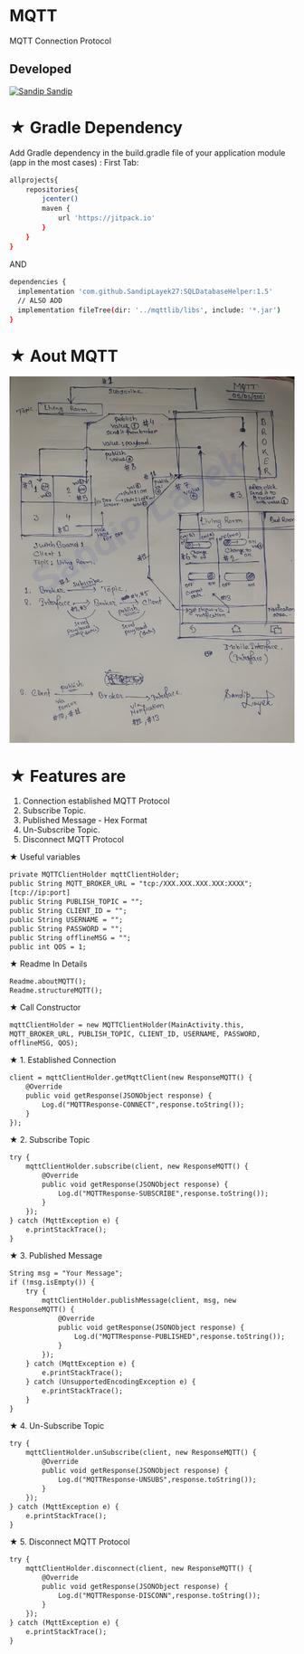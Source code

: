 # MQTT
MQTT Connection Protocol

## Developed
[![Sandip](https://avatars1.githubusercontent.com/u/31722942?v=4&u=18643bfaaba26114584d27693e9891db26bcb582&s=39) Sandip](https://github.com/SandipLayek27)  
# ★ Gradle Dependency
Add Gradle dependency in the build.gradle file of your application module (app in the most cases) :
First Tab:

```sh
allprojects{
    repositories{
        jcenter()
        maven {
            url 'https://jitpack.io'
        }
    }
}
```

AND

```sh
dependencies {
  implementation 'com.github.SandipLayek27:SQLDatabaseHelper:1.5'
  // ALSO ADD
  implementation fileTree(dir: '../mqttlib/libs', include: '*.jar')
}
```

# ★ Aout MQTT
![alt text](https://raw.githubusercontent.com/SandipLayek27/mqtt/master/app/src/main/res/drawable/mqtt.png)

# ★ Features are
1. Connection established MQTT Protocol
2. Subscribe Topic.
3. Published Message - Hex Format
4. Un-Subscribe Topic.
5. Disconnect MQTT Protocol

★ Useful variables
```
private MQTTClientHolder mqttClientHolder;
public String MQTT_BROKER_URL = "tcp:/XXX.XXX.XXX.XXX:XXXX"; [tcp://ip:port]
public String PUBLISH_TOPIC = "";
public String CLIENT_ID = "";
public String USERNAME = "";
public String PASSWORD = "";
public String offlineMSG = "";
public int QOS = 1;
```
★ Readme In Details
```
Readme.aboutMQTT();
Readme.structureMQTT();
```

★ Call Constructor
```
mqttClientHolder = new MQTTClientHolder(MainActivity.this, MQTT_BROKER_URL, PUBLISH_TOPIC, CLIENT_ID, USERNAME, PASSWORD, offlineMSG, QOS);
```

★ 1. Established Connection
```
client = mqttClientHolder.getMqttClient(new ResponseMQTT() {
    @Override
    public void getResponse(JSONObject response) {
        Log.d("MQTTResponse-CONNECT",response.toString());
    }
});
```

★ 2. Subscribe Topic
```
try {
    mqttClientHolder.subscribe(client, new ResponseMQTT() {
        @Override
        public void getResponse(JSONObject response) {
            Log.d("MQTTResponse-SUBSCRIBE",response.toString());
        }
    });
} catch (MqttException e) {
    e.printStackTrace();
}
```

★ 3. Published Message
```
String msg = "Your Message";
if (!msg.isEmpty()) {
    try {
        mqttClientHolder.publishMessage(client, msg, new ResponseMQTT() {
            @Override
            public void getResponse(JSONObject response) {
                Log.d("MQTTResponse-PUBLISHED",response.toString());
            }
        });
    } catch (MqttException e) {
        e.printStackTrace();
    } catch (UnsupportedEncodingException e) {
        e.printStackTrace();
    }
}
```

★ 4. Un-Subscribe Topic
```
try {
    mqttClientHolder.unSubscribe(client, new ResponseMQTT() {
        @Override
        public void getResponse(JSONObject response) {
            Log.d("MQTTResponse-UNSUBS",response.toString());
        }
    });
} catch (MqttException e) {
    e.printStackTrace();
}
```

★ 5. Disconnect MQTT Protocol
```
try {
    mqttClientHolder.disconnect(client, new ResponseMQTT() {
        @Override
        public void getResponse(JSONObject response) {
            Log.d("MQTTResponse-DISCONN",response.toString());
        }
    });
} catch (MqttException e) {
    e.printStackTrace();
}
```
